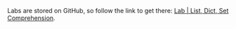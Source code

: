 <br><br>

Labs are stored on GitHub, so follow the link to get there: [Lab | List, Dict, Set Comprehension](https://github.com/data-bootcamp-v4/lab-python-list-dict-set-comprehension).
